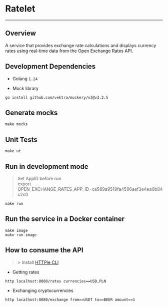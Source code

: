 # Ratelet

---

## Overview

A service that provides exchange rate calculations and displays currency rates using real-time data from the Open Exchange Rates API.

## Development Dependencies
- Golang `1.24`

- Mock library
```
go install github.com/vektra/mockery/v3@v3.2.5
```


## Generate mocks

```
make mocks
```

## Unit Tests
```
make ut
```

## Run in development mode
> Set AppID before run \
> export OPEN_EXCHANGE_RATES_APP_ID=ca589a9519fa4596aef3e4ea0b84c2c0
```
make run
```

## Run the service in a Docker container
```
make image
make run-image
```

## How to consume the API
> \> Install [HTTPie CLI](https://httpie.io/cli)

- Getting rates
```
http localhost:8080/rates currencies==USD,PLN
```

- Exchanging cryptocurrencies
```
http localhost:8080/exchange from==USDT to==BEER amount==1
```